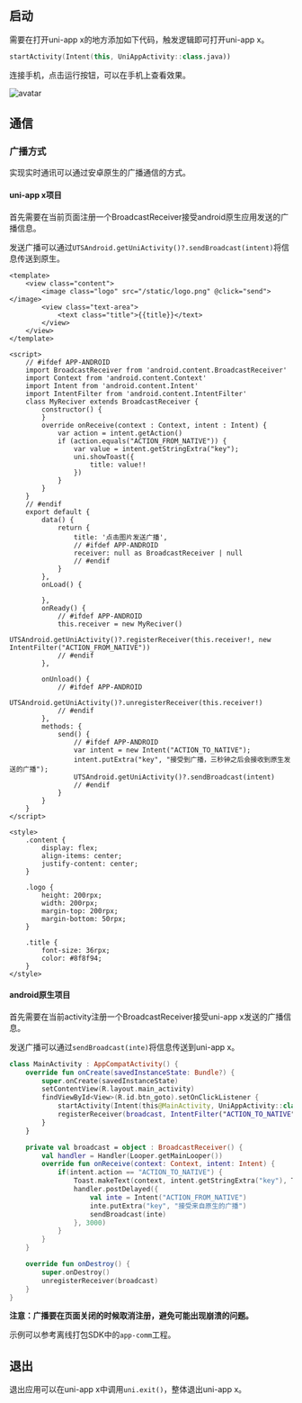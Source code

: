 ## 启动

需要在打开uni-app x的地方添加如下代码，触发逻辑即可打开uni-app x。

```kotlin
startActivity(Intent(this, UniAppActivity::class.java))
```

连接手机，点击运行按钮，可以在手机上查看效果。

![avatar](https://img.cdn.aliyun.dcloud.net.cn/nativedocs/5%2BSDK-android/image/7-6.png)


## 通信

### 广播方式

实现实时通讯可以通过安卓原生的广播通信的方式。

#### uni-app x项目

首先需要在当前页面注册一个BroadcastReceiver接受android原生应用发送的广播信息。

发送广播可以通过`UTSAndroid.getUniActivity()?.sendBroadcast(intent)`将信息传送到原生。

```uvue
<template>
	<view class="content">
		<image class="logo" src="/static/logo.png" @click="send"></image>
		<view class="text-area">
			<text class="title">{{title}}</text>
		</view>
	</view>
</template>

<script>
	// #ifdef APP-ANDROID
	import BroadcastReceiver from 'android.content.BroadcastReceiver'
	import Context from 'android.content.Context'
	import Intent from 'android.content.Intent'
	import IntentFilter from 'android.content.IntentFilter'
	class MyReciver extends BroadcastReceiver {
		constructor() {
		}
		override onReceive(context : Context, intent : Intent) {
			var action = intent.getAction()
			if (action.equals("ACTION_FROM_NATIVE")) {
				var value = intent.getStringExtra("key");
				uni.showToast({
					title: value!!
				})
			}
		}
	}
	// #endif
	export default {
		data() {
			return {
				title: '点击图片发送广播',
				// #ifdef APP-ANDROID
				receiver: null as BroadcastReceiver | null
				// #endif
			}
		},
		onLoad() {

		},
		onReady() {
			// #ifdef APP-ANDROID
			this.receiver = new MyReciver()
			UTSAndroid.getUniActivity()?.registerReceiver(this.receiver!, new IntentFilter("ACTION_FROM_NATIVE"))
			// #endif
		},

		onUnload() {
			// #ifdef APP-ANDROID
			UTSAndroid.getUniActivity()?.unregisterReceiver(this.receiver!)
			// #endif
		},
		methods: {
			send() {
				// #ifdef APP-ANDROID
				var intent = new Intent("ACTION_TO_NATIVE");
				intent.putExtra("key", "接受到广播，三秒钟之后会接收到原生发送的广播");
				UTSAndroid.getUniActivity()?.sendBroadcast(intent)
				// #endif
			}
		}
	}
</script>

<style>
	.content {
		display: flex;
		align-items: center;
		justify-content: center;
	}

	.logo {
		height: 200rpx;
		width: 200rpx;
		margin-top: 200rpx;
		margin-bottom: 50rpx;
	}

	.title {
		font-size: 36rpx;
		color: #8f8f94;
	}
</style>
```

#### android原生项目

首先需要在当前activity注册一个BroadcastReceiver接受uni-app x发送的广播信息。

发送广播可以通过`sendBroadcast(inte)`将信息传送到uni-app x。

```kotlin
class MainActivity : AppCompatActivity() {
    override fun onCreate(savedInstanceState: Bundle?) {
        super.onCreate(savedInstanceState)
        setContentView(R.layout.main_activity)
        findViewById<View>(R.id.btn_goto).setOnClickListener {
            startActivity(Intent(this@MainActivity, UniAppActivity::class.java))
            registerReceiver(broadcast, IntentFilter("ACTION_TO_NATIVE"))
        }
    }

    private val broadcast = object : BroadcastReceiver() {
        val handler = Handler(Looper.getMainLooper())
        override fun onReceive(context: Context, intent: Intent) {
            if(intent.action == "ACTION_TO_NATIVE") {
                Toast.makeText(context, intent.getStringExtra("key"), Toast.LENGTH_SHORT).show()
                handler.postDelayed({
                    val inte = Intent("ACTION_FROM_NATIVE")
                    inte.putExtra("key", "接受来自原生的广播")
                    sendBroadcast(inte)
                }, 3000)
            }
        }
    }

    override fun onDestroy() {
        super.onDestroy()
        unregisterReceiver(broadcast)
    }
}
```

**注意：广播要在页面关闭的时候取消注册，避免可能出现崩溃的问题。**

示例可以参考离线打包SDK中的`app-comm`工程。

## 退出

退出应用可以在uni-app x中调用`uni.exit()`，整体退出uni-app x。